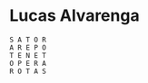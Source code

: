 # Lucas Alvarenga

```
S A T O R
A R E P O
T E N E T
O P E R A
R O T A S
```

<!-- By Lucas -->

<!-- [![LinkedIn](https://img.shields.io/badge/LinkedIn-%230077B5.svg?logo=linkedin&logoColor=white)](https://linkedin.com/in/lal-lucas-alvarenga) -->

<!-- ![](https://github-readme-stats.vercel.app/api?username=lbalvarenga&theme=dark&hide_border=true&include_all_commits=true&count_private=true)<br/> -->
<!-- ![](https://github-readme-streak-stats.herokuapp.com/?user=lbalvarenga&theme=dark&hide_border=true)<br/> -->
<!-- ![](https://github-readme-stats.vercel.app/api/top-langs/?username=lbalvarenga&theme=dark&hide_border=true&include_all_commits=true&count_private=true&layout=compact) -->

<!-- Proudly created with GPRM ( https://gprm.itsvg.in ) -->

